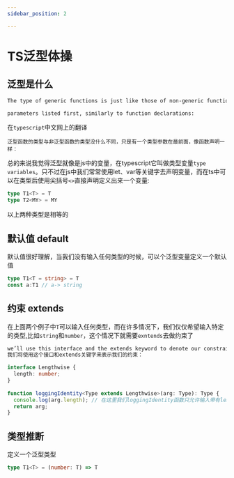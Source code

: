 ```yaml
---
sidebar_position: 2

---
```


# TS泛型体操

## 泛型是什么

```markdown
The type of generic functions is just like those of non-generic functions, with the type 

parameters listed first, similarly to function declarations:
```

在`typescript`中文网上的翻译
```markdonw
泛型函数的类型与非泛型函数的类型没什么不同，只是有一个类型参数在最前面，像函数声明一样：
```

总的来说我觉得泛型就像是js中的变量，在typescript它叫做类型变量`type variables`。只不过在js中我们常常使用let、var等关键字去声明变量，而在ts中可以在类型后使用尖括号`<>`直接声明定义出来一个变量:

```typescript
type T1<T> = T
type T2<MY> = MY
```

以上两种类型是相等的

## 默认值 default
默认值很好理解，当我们没有输入任何类型的时候，可以个泛型变量定义一个默认值
```typescript
type T1<T = string> = T
const a:T1 // a-> string
```

## 约束 extends 

在上面两个例子中`T`可以输入任何类型，而在许多情况下，我们仅仅希望输入特定的类型,比如`string`和`number`，这个情况下就需要`exntends`去做约束了

```markdown
we’ll use this interface and the extends keyword to denote our constraint:
我们将使用这个接口和extends关键字来表示我们的约束：
```

```typescript
interface Lengthwise {
  length: number;
}
 
function loggingIdentity<Type extends Lengthwise>(arg: Type): Type {
  console.log(arg.length); // 在这里我们loggingIdentity函数只允许输入带有length属性的类型了
  return arg;
}
```

## 类型推断

定义一个泛型类型
```typescript
type T1<T> = (number: T) => T
```